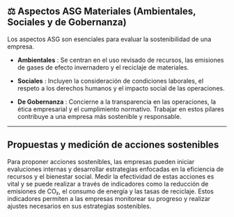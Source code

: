 ## ⚖️ Aspectos ASG Materiales  (Ambientales, Sociales y de Gobernanza)


Los aspectos ASG son esenciales para evaluar la sostenibilidad de una empresa.

- **Ambientales** : Se centran en el uso revisado de recursos, las emisiones de gases de efecto invernadero y el reciclaje de materiales.


- **Sociales** : Incluyen la consideración de condiciones laborales, el respeto a los derechos humanos y el impacto social de las operaciones.


- **De Gobernanza** : Concierne a la transparencia en las operaciones, la ética empresarial y el cumplimiento normativo. Trabajar en estos pilares contribuye a una empresa más sostenible y responsable.



----


## Propuestas y medición de acciones sostenibles

Para proponer acciones sostenibles, las empresas pueden iniciar evaluciones internas y desarrollar estrategias enfocadas en la eficiencia de recursos y el bienestar social. Medir la efectividad de estas acciones es vital y se puede realizar a través de indicadores como la reducción de emisiones de CO₂, el consumo de energía y las tasas de reciclaje. Estos indicadores permiten a las empresas monitorear su progreso y realizar ajustes necesarios en sus estrategias sostenibles.


